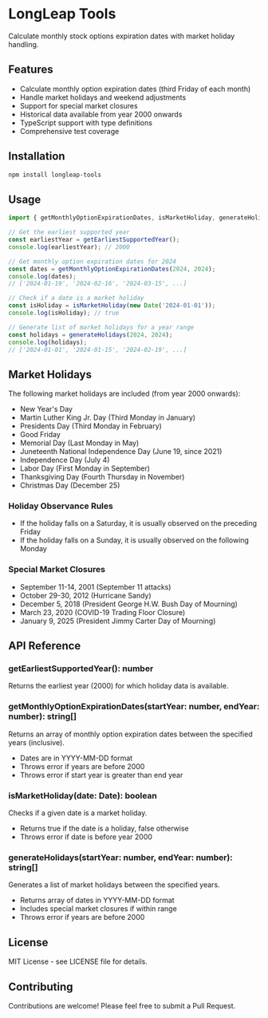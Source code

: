 # LongLeap Tools

Calculate monthly stock options expiration dates with market holiday handling.

## Features

- Calculate monthly option expiration dates (third Friday of each month)
- Handle market holidays and weekend adjustments
- Support for special market closures
- Historical data available from year 2000 onwards
- TypeScript support with type definitions
- Comprehensive test coverage

## Installation

```bash
npm install longleap-tools
```

## Usage

```typescript
import { getMonthlyOptionExpirationDates, isMarketHoliday, generateHolidays, getEarliestSupportedYear } from 'longleap-tools';

// Get the earliest supported year
const earliestYear = getEarliestSupportedYear();
console.log(earliestYear); // 2000

// Get monthly option expiration dates for 2024
const dates = getMonthlyOptionExpirationDates(2024, 2024);
console.log(dates);
// ['2024-01-19', '2024-02-16', '2024-03-15', ...]

// Check if a date is a market holiday
const isHoliday = isMarketHoliday(new Date('2024-01-01'));
console.log(isHoliday); // true

// Generate list of market holidays for a year range
const holidays = generateHolidays(2024, 2024);
console.log(holidays);
// ['2024-01-01', '2024-01-15', '2024-02-19', ...]
```

## Market Holidays

The following market holidays are included (from year 2000 onwards):
- New Year's Day
- Martin Luther King Jr. Day (Third Monday in January)
- Presidents Day (Third Monday in February)
- Good Friday
- Memorial Day (Last Monday in May)
- Juneteenth National Independence Day (June 19, since 2021)
- Independence Day (July 4)
- Labor Day (First Monday in September)
- Thanksgiving Day (Fourth Thursday in November)
- Christmas Day (December 25)

### Holiday Observance Rules
- If the holiday falls on a Saturday, it is usually observed on the preceding Friday
- If the holiday falls on a Sunday, it is usually observed on the following Monday

### Special Market Closures
- September 11-14, 2001 (September 11 attacks)
- October 29-30, 2012 (Hurricane Sandy)
- December 5, 2018 (President George H.W. Bush Day of Mourning)
- March 23, 2020 (COVID-19 Trading Floor Closure)
- January 9, 2025 (President Jimmy Carter Day of Mourning)

## API Reference

### getEarliestSupportedYear(): number
Returns the earliest year (2000) for which holiday data is available.

### getMonthlyOptionExpirationDates(startYear: number, endYear: number): string[]
Returns an array of monthly option expiration dates between the specified years (inclusive).
- Dates are in YYYY-MM-DD format
- Throws error if years are before 2000
- Throws error if start year is greater than end year

### isMarketHoliday(date: Date): boolean
Checks if a given date is a market holiday.
- Returns true if the date is a holiday, false otherwise
- Throws error if date is before year 2000

### generateHolidays(startYear: number, endYear: number): string[]
Generates a list of market holidays between the specified years.
- Returns array of dates in YYYY-MM-DD format
- Includes special market closures if within range
- Throws error if years are before 2000

## License

MIT License - see LICENSE file for details.

## Contributing

Contributions are welcome! Please feel free to submit a Pull Request. 